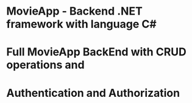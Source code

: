 # MovieApp - Backend .NET framework with language C#
# Full MovieApp BackEnd with CRUD operations and
# Authentication and Authorization

